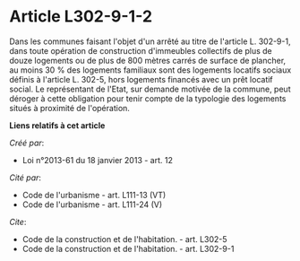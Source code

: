 # Article L302-9-1-2

Dans les communes faisant l'objet d'un arrêté au titre de l'article L. 302-9-1, dans toute opération de construction
d'immeubles collectifs de plus de douze logements ou de plus de 800 mètres carrés de surface de plancher, au moins 30 % des
logements familiaux sont des logements locatifs sociaux définis à l'article L. 302-5, hors logements financés avec un prêt
locatif social. Le représentant de l'Etat, sur demande motivée de la commune, peut déroger à cette obligation pour tenir
compte de la typologie des logements situés à proximité de l'opération.

**Liens relatifs à cet article**

_Créé par_:

  - Loi n°2013-61 du 18 janvier 2013 - art. 12

_Cité par_:

  - Code de l'urbanisme - art. L111-13 (VT)
  - Code de l'urbanisme - art. L111-24 (V)

_Cite_:

  - Code de la construction et de l'habitation. - art. L302-5
  - Code de la construction et de l'habitation. - art. L302-9-1
